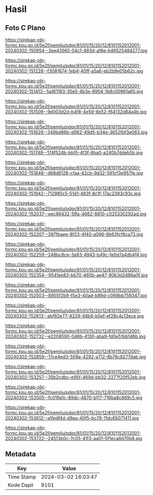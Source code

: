 # Hasil

## Foto C Plano

https://sirekap-obj-formc.kpu.go.id/5e2f/pemilu/pdpr/81/01/15/20/12/8101152012001-20240302-150954--3ee43565-04c1-493d-a16e-b46525484277.jpg

https://sirekap-obj-formc.kpu.go.id/5e2f/pemilu/pdpr/81/01/15/20/12/8101152012001-20240302-151228--f3081674-1eb4-40ff-a5a6-eb2b9e05b62c.jpg

https://sirekap-obj-formc.kpu.go.id/5e2f/pemilu/pdpr/81/01/15/20/12/8101152012001-20240302-151413--5a161183-35e5-4b3e-8954-1b8c00961a65.jpg

https://sirekap-obj-formc.kpu.go.id/5e2f/pemilu/pdpr/81/01/15/20/12/8101152012001-20240302-151509--9d003d2d-b4f8-4e59-8e52-f64132d84a4b.jpg

https://sirekap-obj-formc.kpu.go.id/5e2f/pemilu/pdpr/81/01/15/20/12/8101152012001-20240302-151626--349bd86b-d962-49d5-b34e-3652fbf3e063.jpg

https://sirekap-obj-formc.kpu.go.id/5e2f/pemilu/pdpr/81/01/15/20/12/8101152012001-20240302-151748--174f524b-bb15-4f3f-8ba0-a240b7ddeb5b.jpg

https://sirekap-obj-formc.kpu.go.id/5e2f/pemilu/pdpr/81/01/15/20/12/8101152012001-20240302-151848--d68d6128-cfaa-42cb-9d32-591cf3e957fe.jpg

https://sirekap-obj-formc.kpu.go.id/5e2f/pemilu/pdpr/81/01/15/20/12/8101152012001-20240302-151942--712985c5-51d1-483f-8c1f-17ac2393c93c.jpg

https://sirekap-obj-formc.kpu.go.id/5e2f/pemilu/pdpr/81/01/15/20/12/8101152012001-20240302-152037--eec86432-5ffa-4662-8810-c025330292ad.jpg

https://sirekap-obj-formc.kpu.go.id/5e2f/pemilu/pdpr/81/01/15/20/12/8101152012001-20240302-152207--397fbaee-8f23-4f40-a096-6b63fcf6ca73.jpg

https://sirekap-obj-formc.kpu.go.id/5e2f/pemilu/pdpr/81/01/15/20/12/8101152012001-20240302-152259--248bc8ce-3a93-4943-b49c-fe0d7a4db4f4.jpg

https://sirekap-obj-formc.kpu.go.id/5e2f/pemilu/pdpr/81/01/15/20/12/8101152012001-20240302-152354--9541ee83-bb70-460b-ae47-90b3d2486a0f.jpg

https://sirekap-obj-formc.kpu.go.id/5e2f/pemilu/pdpr/81/01/15/20/12/8101152012001-20240302-152503--8955f2b9-f5e3-40ad-b89d-c069bb759347.jpg

https://sirekap-obj-formc.kpu.go.id/5e2f/pemilu/pdpr/81/01/15/20/12/8101152012001-20240302-152613--abf92e77-4229-48b9-b5ef-ef28c4c13ece.jpg

https://sirekap-obj-formc.kpu.go.id/5e2f/pemilu/pdpr/81/01/15/20/12/8101152012001-20240302-152732--e2208590-0d6b-4130-aba9-fd0e51bb1d6b.jpg

https://sirekap-obj-formc.kpu.go.id/5e2f/pemilu/pdpr/81/01/15/20/12/8101152012001-20240302-152859--17ce4ed3-509a-4292-a712-8b76c8277dab.jpg

https://sirekap-obj-formc.kpu.go.id/5e2f/pemilu/pdpr/81/01/15/20/12/8101152012001-20240302-153257--35b2cdbc-e95f-469d-bb32-2277f20f52eb.jpg

https://sirekap-obj-formc.kpu.go.id/5e2f/pemilu/pdpr/81/01/15/20/12/8101152012001-20240302-153505--fc019a1c-89dc-4870-b117-716ba8c669c5.jpg

https://sirekap-obj-formc.kpu.go.id/5e2f/pemilu/pdpr/81/01/15/20/12/8101152012001-20240302-153612--a1fedf4d-d9aa-40f5-bc78-11dc65071411.jpg

https://sirekap-obj-formc.kpu.go.id/5e2f/pemilu/pdpr/81/01/15/20/12/8101152012001-20240302-153722--24513b0c-7c05-41f3-aa01-5f1eca6d70b8.jpg


## Metadata

| Key        | Value               |
| ---------- | ------------------- |
| Time Stamp | 2024-03-02 16:03:47 |
| Kode Dapil | 8101                |



